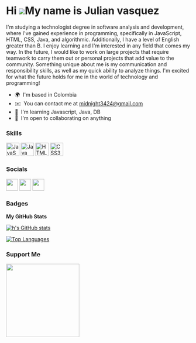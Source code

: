 Hi ![](https://user-images.githubusercontent.com/18350557/176309783-0785949b-9127-417c-8b55-ab5a4333674e.gif)My name is Julian vasquez
======================================================================================================================================

I'm studying a technologist degree in software analysis and development, where I've gained experience in programming, specifically in JavaScript, HTML, CSS, Java, and algorithmic. Additionally, I have a level of English greater than B. I enjoy learning and I'm interested in any field that comes my way. In the future, I would like to work on large projects that require teamwork to carry them out or personal projects that add value to the community. Something unique about me is my communication and responsibility skills, as well as my quick ability to analyze things. I'm excited for what the future holds for me in the world of technology and programming!

* 🌍  I'm based in Colombia
* ✉️  You can contact me at [midnight3424@gmail.com](mailto:midnight3424@gmail.com)
* 🧠  I'm learning Javascript, Java, DB
* 🤝  I'm open to collaborating on anything

### Skills


<p align="left">
<a href="https://developer.mozilla.org/en-US/docs/Web/JavaScript" target="_blank" rel="noreferrer"><img src="https://raw.githubusercontent.com/danielcranney/readme-generator/main/public/icons/skills/javascript-colored.svg" width="36" height="36" alt="JavaScript" /></a>
<a href="https://www.oracle.com/java/" target="_blank" rel="noreferrer"><img src="https://raw.githubusercontent.com/danielcranney/readme-generator/main/public/icons/skills/java-colored.svg" width="36" height="36" alt="Java" /></a>
<a href="https://developer.mozilla.org/en-US/docs/Glossary/HTML5" target="_blank" rel="noreferrer"><img src="https://raw.githubusercontent.com/danielcranney/readme-generator/main/public/icons/skills/html5-colored.svg" width="36" height="36" alt="HTML5" /></a>
<a href="https://www.w3.org/TR/CSS/#css" target="_blank" rel="noreferrer"><img src="https://raw.githubusercontent.com/danielcranney/readme-generator/main/public/icons/skills/css3-colored.svg" width="36" height="36" alt="CSS3" /></a>
</p>


### Socials

<p align="left"> <a href="https://www.github.com/h" target="_blank" rel="noreferrer"><img src="https://raw.githubusercontent.com/danielcranney/readme-generator/main/public/icons/socials/github.svg" width="32" height="32" /></a> <a href="https://www.twitter.com/dsa" target="_blank" rel="noreferrer"><img src="https://raw.githubusercontent.com/danielcranney/readme-generator/main/public/icons/socials/twitter.svg" width="32" height="32" /></a> <a href="https://www.twitch.tv/midnight_gb" target="_blank" rel="noreferrer"><img src="https://raw.githubusercontent.com/danielcranney/readme-generator/main/public/icons/socials/twitch.svg" width="32" height="32" /></a></p>

### Badges

<b>My GitHub Stats</b>

<a href="http://www.github.com/h"><img src="https://github-readme-stats.vercel.app/api?username=h&show_icons=true&hide=prs,issues,&count_private=true&title_color=6366f1&text_color=ffffff&icon_color=6366f1&bg_color=1c1917&hide_border=true&show_icons=true" alt="h's GitHub stats" /></a>

<a href="https://github.com/h" align="left"><img src="https://github-readme-stats.vercel.app/api/top-langs/?username=h&langs_count=10&title_color=6366f1&text_color=ffffff&icon_color=6366f1&bg_color=1c1917&hide_border=true&locale=en&custom_title=Top%20%Languages" alt="Top Languages" /></a>

### Support Me

<a href="https://www.buymeacoffee.com/midnightgb"><img src="https://cdn.buymeacoffee.com/buttons/v2/default-yellow.png" width="200" /></a>
